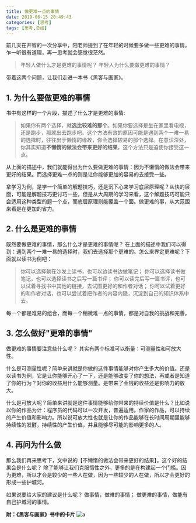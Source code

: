 ```yaml
---
title: 做更难一点的事情
date: 2019-06-15 20:49:43
categories: [思考]
tags: [思考,总结]
---
```


前几天在开智的一次分享中，阳老师提到了在年轻的时候要多做一些更难的事情。乍一听很有道理，再一思考就会感觉很茫然。

> 年轻人做什么才是更难的事情呢？
> 年轻人为什么要做更难的事情？

带着这两个问题，让我们走进一本书《黑客与画家》。

<!-- more -->

## 1. 为什么要做更难的事情

书中有这样的一个片段，描述了什么才是更难的事情:
> 如果你有两个选择，就**选比较难的那个**。如果你要选择是坐在家里看电视，还是跑步，那就出去跑步吧。这个方法有效的原因可能是遇到两个一难一易的选择时，往往出于懒惰的缘故，你会选择较易的那个选择。在意识深处，你其实知道**不懒惰的做法会带来更好的结果**，这个方法只是迫使你接受这一点。

从上面的描述中，我们就能得出为什么要做更难的事情：因为不懒惰的做法会带来更好的结果。而选择更难一点的则是让你能够更加的容易的去接受一些。

拿学习为例，是学一个简单的解题技巧，还是沉下心来学习底层原理呢？从快的层面，可能是解题技巧更讨巧一些，但是从大周期的学习来看，这个解题技巧可能只会适用这种类型的题一个点，而底层原理则能覆盖一个面。做更难的事，从大范围来看是在更加的省力。

## 2. 什么是更难的事情

既然要做更难的事情，那么什么才是更难的事情呢？
在上面的描述中我们可以得到：遇到两个一难一易的选择时，我们去选择那个更难的。怎么来界定更难呢？下面就以读书为例吧：

>你可以选择躺在沙发上读书，也可以边读书边做笔记；
>你可以选择读书做笔记，也可以选择读书之后写一篇书评；
>你可以读完后写一篇书评，也可以试着寻找书中其他的链接，去试图更好的和作者对话；
>你可以试着更好的和作者对话，也可以尝试着把作者的内容内隐，沉淀到自己的知识体系中去。

每一个都是难易的组合，而每一个稍微难一点的事情，都是对自我的挑战和完善。

## 3. 怎么做好"更难的事情"

做更难的事情要注意些什么呢？
其实有两个标准可以衡量：可测量性和可放大性。

什么是可测量性呢？简单来讲就是你做的这件事情能够对你产生多大的价值。还是以读书为例，它是让你能够开心了一下，还是能够改变了你的想法，再或者是知道了你的行为？对你的收益用什么能够测量。是带来了金钱的收益还是影响力的放大。

什么是可放大呢？简单来讲就是这件事情能够给你带来的持续价值是什么？比如说以你的作品为计：程序员的代码可以一次开发，普遍适用。作家的作品，可以持续的产生价值和影响力。所以说可放大性也就是让你的作品能够在长时间周期里能够持续性的发酵，持续性的产生价值，并且能够尽可能的影响更多的人。

## 4.  再问为什么做

那么我们再来思考下，文中说的【不懒惰的做法会带来更好的结果】。这个好的结果会是什么呢？
除了能够让我们克服惰性之外，更多的是在构建起一个门槛。因为更难，所以才会是较少的一些人在做，因为一些较少的人在做，所以才会更好的形成一些护城河。

如果说要给大家的建议是什么呢？
做事情，做难的事情；
做更难的事情，做能有自己护城河的事情。

**附：《黑客与画家》书中的卡片**
![a](https://imagerepos.oss-cn-beijing.aliyuncs.com/images/20190617211102.png)
